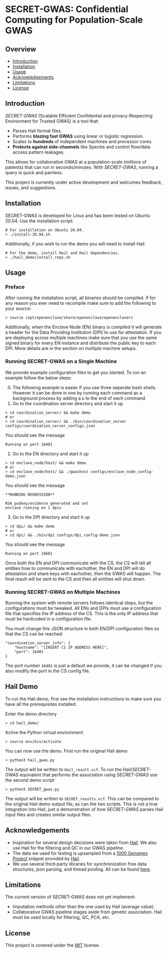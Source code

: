 # SECRET-GWAS: Confidential Computing for Population-Scale GWAS

## Overview

* [Introduction](#introduction)
* [Installation](#installation)
* [Usage](#usage)
* [Acknowledgements](#acknowledgements)
* [Limitations](#limitations)
* [License](#license)


## Introduction
*SECRET-GWAS* (Scalable Efficient Confidential and privacy-Respecting Environment for Trusted GWAS) is a tool that:
- Parses Hail format files.
- Performs **blazing fast GWAS** using linear or logistic regression.
- Scales to **hundreds** of independent machines and processor cores.
- **Protects against side-channels** like Spectre and control flow/data access pattern leakages.

This allows for collaborative GWAS at a population-scale (millions of patients) that can run in seconds/minutes. With *SECRET-GWAS*, running a query is quick and painless.

This project is currently under active development and welcomes feedback, issues, and suggestions.

## Installation

SECRET-GWAS is developed for Linux and has been tested on Ubuntu 20.04. Use the installation script:

```
# For installation on Ubuntu 20.04.
> ./install-20.04.sh
```

Additionally, if you wish to run the demo you will need to install Hail.

```
# For the demo, install Hail and Hail dependencies.
> ./hail_demo/install_reqs.sh
```

## Usage

### Preface
After running the installation script, all binaries should be compiled. If for any reason you ever need to recompile make sure to add the following to your source:

```
> source /opt/openenclave/share/openenclave/openenclaverc
```

Additionally, when the Enclave Node (EN) binary is compiled it will generate a header for the Data Providing Institution (DPI) to use for attestation. If you are deploying across multiple machines make sure that you use the same signed binary for every EN instance and distribute the public key to each DPI. More details are in the section on multiple machine setups.

### Running SECRET-GWAS on a Single Machine
We provide example configuration files to get you started. To run an example follow the below steps:

0. The following example is easier if you use three seperate bash shells. However it can be done in one by running each command as a background process by adding a `&` to the end of each command
1. Go to the coordination server directory and start it up
```
> cd coordination_server/ && make demo
# or
> cd coordination_server/ && ./bin/coordination_server configs/coordination_server_configs.json
```
You should see the message
```
Running on port 16401
```
2. Go to the EN directory and start it up
```
> cd enclave_node/host/ && make demo
# or
> cd enclave_node/host/ && ./gwashost configs/enclave_node_config-demo.json
```
You should see the message
```
**RUNNING REGRESSION**

RSA pubkey/evidence generated and set
enclave running on 1 dpis
```

3. Go to the DPI directory and start it up
```
> cd dpi/ && make demo
# or
> cd dpi/ && ./bin/dpi configs/dpi_config-demo.json
```
You should see the message
```
Running on port 18601
```

Once both the EN and DPI communicate with the CS, the CS will tell all entities how to communicate with eachother, the EN and DPI will do attestation and share keys with eachother, then the GWAS will happen. The final result will be sent to the CS and then all entities will shut down.

### Running SECRET-GWAS on Multiple Machines
Running the system with remote servers follows identical steps, but the configurations must be tweaked. All ENs and DPIs must use a configuration file that specifies the IP address of the CS. This is the only IP address that must be hardcoded in a configuration file.

You must change this JSON structure in both EN/DPI configuration files so that the CS can be reached:
```
"coordination_server_info": {
    "hostname": "[INSERT CS IP ADDRESS HERE]",
    "port": 16401
}
```

The port number `16401` is just a default we provide, it can be changed if you also modify the port in the CS config file.


## Hail Demo

To run the Hail demo, first see the installation instructions to make sure you have all the prerequisites installed.

Enter the demo directory

```
> cd hail_demo/
```

Active the Python virtual environment

```
> source env/bin/activate
```

You can now use the demo. First run the original Hail demo

```
> python3 hail_gwas.py
```

The output will be written to `Hail_result.vcf`. To run the Hail/*SECRET-GWAS* equivalent that performs the association using *SECRET-GWAS* use the second demo script


```
> python3 SECRET_gwas.py
```

The output will be written to `SECRET_results.vcf`. This can be compared to the original Hail demo output file, as can the two scripts. This is not a true integration into Hail, just a demonstration of how *SECRET-GWAS* parses Hail input files and creates similar output files.

## Acknowledgements
- Inspiration for several design decisions were taken from <a href="https://hail.is/" target = “_blank”>Hail</a>. We also use Hail for the filtering and QC in our GWAS pipeline.
- The data we used for testing is upsampled from a <a href="https://www.internationalgenome.org/" target = “_blank”>1000 Genomes Project</a> snippet provided by <a href="https://hail.is/docs/0.2/tutorials/01-genome-wide-association-study.html" target = “_blank”>Hail</a>.
- We use several third-party libraries for synchronization free data structures, json parsing, and thread pooling. All can be found 
<a href="./shared/third_party" target=“_blank”>here</a>.

## Limitations
The current version of SECRET-GWAS does not yet implement:
- Imputation methods other than the one used by Hail (average value).
- Collaborative GWAS pipeline stages aside from genetic association. Hail must be used locally for filtering, QC, PCA, etc.

## License
This project is covered under the <a href="LICENSE">MIT</a> license.
